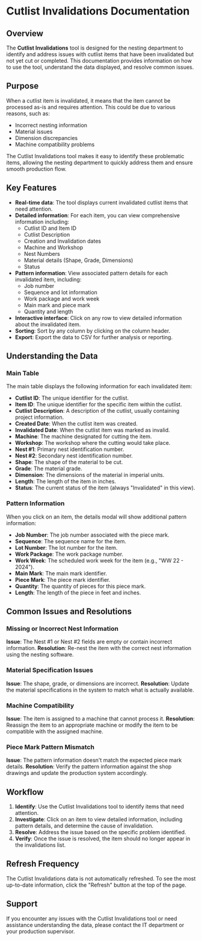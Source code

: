 # Cutlist Invalidations Documentation

## Overview

The **Cutlist Invalidations** tool is designed for the nesting department to identify and address issues with cutlist items that have been invalidated but not yet cut or completed. This documentation provides information on how to use the tool, understand the data displayed, and resolve common issues.

## Purpose

When a cutlist item is invalidated, it means that the item cannot be processed as-is and requires attention. This could be due to various reasons, such as:

- Incorrect nesting information
- Material issues
- Dimension discrepancies
- Machine compatibility problems

The Cutlist Invalidations tool makes it easy to identify these problematic items, allowing the nesting department to quickly address them and ensure smooth production flow.

## Key Features

- **Real-time data**: The tool displays current invalidated cutlist items that need attention.
- **Detailed information**: For each item, you can view comprehensive information including:
    - Cutlist ID and Item ID
    - Cutlist Description
    - Creation and Invalidation dates
    - Machine and Workshop
    - Nest Numbers
    - Material details (Shape, Grade, Dimensions)
    - Status
- **Pattern information**: View associated pattern details for each invalidated item, including:
    - Job number
    - Sequence and lot information
    - Work package and work week
    - Main mark and piece mark
    - Quantity and length
- **Interactive interface**: Click on any row to view detailed information about the invalidated item.
- **Sorting**: Sort by any column by clicking on the column header.
- **Export**: Export the data to CSV for further analysis or reporting.

## Understanding the Data

### Main Table

The main table displays the following information for each invalidated item:

- **Cutlist ID**: The unique identifier for the cutlist.
- **Item ID**: The unique identifier for the specific item within the cutlist.
- **Cutlist Description**: A description of the cutlist, usually containing project information.
- **Created Date**: When the cutlist item was created.
- **Invalidated Date**: When the cutlist item was marked as invalid.
- **Machine**: The machine designated for cutting the item.
- **Workshop**: The workshop where the cutting would take place.
- **Nest #1**: Primary nest identification number.
- **Nest #2**: Secondary nest identification number.
- **Shape**: The shape of the material to be cut.
- **Grade**: The material grade.
- **Dimension**: The dimensions of the material in imperial units.
- **Length**: The length of the item in inches.
- **Status**: The current status of the item (always "Invalidated" in this view).

### Pattern Information

When you click on an item, the details modal will show additional pattern information:

- **Job Number**: The job number associated with the piece mark.
- **Sequence**: The sequence name for the item.
- **Lot Number**: The lot number for the item.
- **Work Package**: The work package number.
- **Work Week**: The scheduled work week for the item (e.g., "WW 22 - 2024").
- **Main Mark**: The main mark identifier.
- **Piece Mark**: The piece mark identifier.
- **Quantity**: The quantity of pieces for this piece mark.
- **Length**: The length of the piece in feet and inches.

## Common Issues and Resolutions

### Missing or Incorrect Nest Information

**Issue**: The Nest #1 or Nest #2 fields are empty or contain incorrect information.
**Resolution**: Re-nest the item with the correct nest information using the nesting software.

### Material Specification Issues

**Issue**: The shape, grade, or dimensions are incorrect.
**Resolution**: Update the material specifications in the system to match what is actually available.

### Machine Compatibility

**Issue**: The item is assigned to a machine that cannot process it.
**Resolution**: Reassign the item to an appropriate machine or modify the item to be compatible with the assigned machine.

### Piece Mark Pattern Mismatch

**Issue**: The pattern information doesn't match the expected piece mark details.
**Resolution**: Verify the pattern information against the shop drawings and update the production system accordingly.

## Workflow

1. **Identify**: Use the Cutlist Invalidations tool to identify items that need attention.
2. **Investigate**: Click on an item to view detailed information, including pattern details, and determine the cause of invalidation.
3. **Resolve**: Address the issue based on the specific problem identified.
4. **Verify**: Once the issue is resolved, the item should no longer appear in the invalidations list.

## Refresh Frequency

The Cutlist Invalidations data is not automatically refreshed. To see the most up-to-date information, click the "Refresh" button at the top of the page.

## Support

If you encounter any issues with the Cutlist Invalidations tool or need assistance understanding the data, please contact the IT department or your production supervisor.